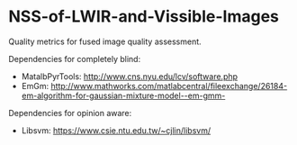 # NSS-of-LWIR-and-Vissible-Images
Quality metrics for fused image quality assessment.

Dependencies for completely blind:
- MatalbPyrTools: http://www.cns.nyu.edu/lcv/software.php
- EmGm: http://www.mathworks.com/matlabcentral/fileexchange/26184-em-algorithm-for-gaussian-mixture-model--em-gmm-

Dependencies for opinion aware:
- Libsvm: https://www.csie.ntu.edu.tw/~cjlin/libsvm/
